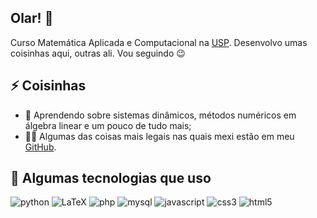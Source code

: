 <h2> Olar! 👋 </h2>
<p>Curso Matemática Aplicada e Computacional na <a href="https://www5.usp.br/">USP</a>. Desenvolvo umas coisinhas aqui, outras ali. Vou seguindo 😉</o>

<h2>⚡ Coisinhas </h2>

- 🧐 Aprendendo sobre sistemas dinâmicos, métodos numéricos em álgebra linear e um pouco de tudo mais;
- 👨‍💻 Algumas das coisas mais legais nas quais mexi estão em meu <a href="https://github.com/Potalej">GitHub</a>.

<h2>🚀 Algumas tecnologias que uso</h2>
<p align="left">
<img src="https://img.shields.io/badge/Python-FFD43B?style=for-the-badge&logo=python&logoColor=blue" alt="python">
<img src="https://img.shields.io/badge/LaTeX-47A141?style=for-the-badge&logo=LaTeX&logoColor=white" alt="LaTeX">
<img src="https://img.shields.io/badge/PHP-777BB4?style=for-the-badge&logo=php&logoColor=white" alt="php">
<img src="https://img.shields.io/badge/MySQL-005C84?style=for-the-badge&logo=mysql&logoColor=white" alt="mysql">
<img src="https://img.shields.io/badge/JavaScript-323330?style=for-the-badge&logo=javascript&logoColor=F7DF1E" alt="javascript">
<img src="https://img.shields.io/badge/CSS3-1572B6?style=for-the-badge&logo=css3&logoColor=white" alt="css3">
<img src="https://img.shields.io/badge/HTML5-E34F26?style=for-the-badge&logo=html5&logoColor=white" alt="html5">
</p>

